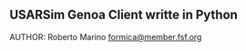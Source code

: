 USARSim Genoa Client writte in Python
-------------------------------------
AUTHOR: Roberto Marino	<formica@member.fsf.org>
